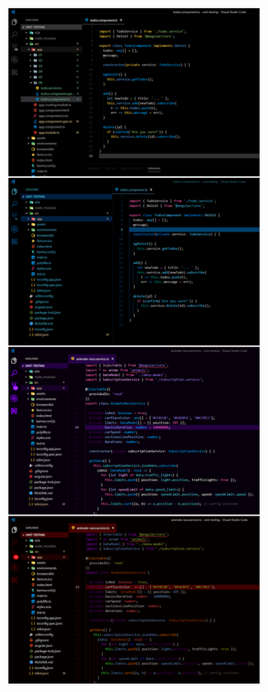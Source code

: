 <img src="https://raw.githubusercontent.com/drcika/vsCode-dark-theme/master/images/black.png"/>
<img src="https://raw.githubusercontent.com/drcika/vsCode-dark-theme/master/images/blue.png"/>
<img src="https://raw.githubusercontent.com/drcika/vsCode-dark-theme/master/images/purple.png"/>
<img src="https://raw.githubusercontent.com/drcika/vsCode-dark-theme/master/images/red.png"/>